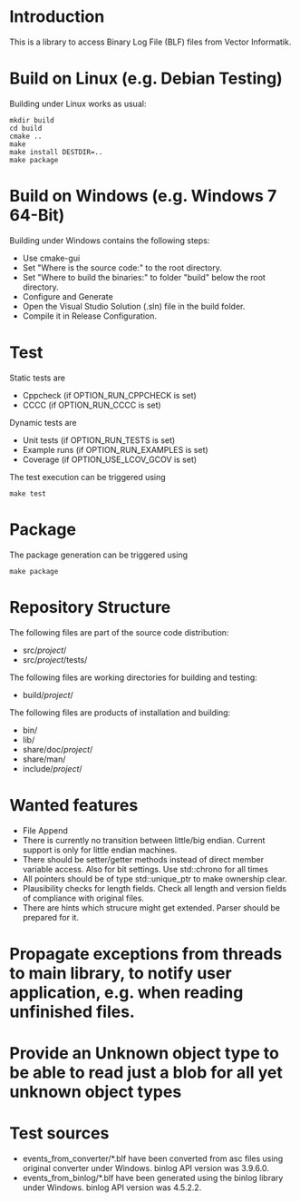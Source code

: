 # Introduction

This is a library to access Binary Log File (BLF) files from Vector Informatik.

# Build on Linux (e.g. Debian Testing)

Building under Linux works as usual:

    mkdir build
    cd build
    cmake ..
    make
    make install DESTDIR=..
    make package

# Build on Windows (e.g. Windows 7 64-Bit)

Building under Windows contains the following steps:

* Use cmake-gui
* Set "Where is the source code:" to the root directory.
* Set "Where to build the binaries:" to folder "build" below the root directory.
* Configure and Generate
* Open the Visual Studio Solution (.sln) file in the build folder.
* Compile it in Release Configuration.

# Test

Static tests are

* Cppcheck (if OPTION_RUN_CPPCHECK is set)
* CCCC (if OPTION_RUN_CCCC is set)

Dynamic tests are

* Unit tests (if OPTION_RUN_TESTS is set)
* Example runs (if OPTION_RUN_EXAMPLES is set)
* Coverage (if OPTION_USE_LCOV_GCOV is set)

The test execution can be triggered using

    make test

# Package

The package generation can be triggered using

    make package

# Repository Structure

The following files are part of the source code distribution:

* src/_project_/
* src/_project_/tests/

The following files are working directories for building and testing:

* build/_project_/

The following files are products of installation and building:

* bin/
* lib/
* share/doc/_project_/
* share/man/
* include/_project_/

# Wanted features

* File Append
* There is currently no transition between little/big endian. Current support is only for little endian machines.
* There should be setter/getter methods instead of direct member variable access. Also for bit settings. Use std::chrono for all times
* All pointers should be of type std::unique_ptr to make ownership clear.
* Plausibility checks for length fields. Check all length and version fields of compliance with original files.
* There are hints which strucure might get extended. Parser should be prepared for it.
# Propagate exceptions from threads to main library, to notify user application, e.g. when reading unfinished files.
# Provide an Unknown object type to be able to read just a blob for all yet unknown object types

# Test sources

* events_from_converter/*.blf have been converted from asc files using original converter under Windows.
  binlog API version was 3.9.6.0.
* events_from_binlog/*.blf have been generated using the binlog library under Windows.
  binlog API version was 4.5.2.2.
